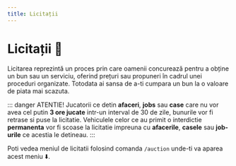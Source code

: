```yaml
---
title: Licitații
---
```


# Licitații 🔨


Licitarea reprezintă un proces prin care oamenii concurează pentru a obține un bun sau un serviciu, oferind prețuri sau propuneri în cadrul unei proceduri organizate.
Totodata ai sansa de a-ti cumpara un bun la o valoare de piata mai scazuta.

::: danger ATENTIE!
Jucatorii ce detin **afaceri**, **jobs** sau **case** care nu vor avea cel putin **3 ore jucate** intr-un interval de 30 de zile, bunurile vor fi retrase si puse la licitatie.
Vehiculele celor ce au primit o interdictie **permanenta** vor fi scoase la licitatie impreuna cu **afacerile**, **casele** sau **job-urile** ce acestia le detineau.
:::

Poti vedea meniul de licitatii folosind comanda `/auction` unde-ti va aparea acest meniu :arrow_down:.



